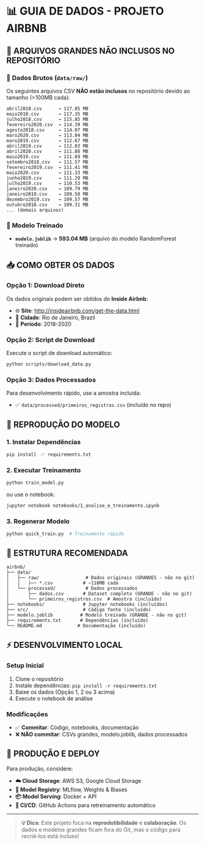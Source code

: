 # 📊 **GUIA DE DADOS - PROJETO AIRBNB**

## 🚨 **ARQUIVOS GRANDES NÃO INCLUSOS NO REPOSITÓRIO**

### 📁 **Dados Brutos (`data/raw/`)**
Os seguintes arquivos CSV **NÃO estão inclusos** no repositório devido ao tamanho (>100MB cada):

```
abril2018.csv      → 117.85 MB
maio2018.csv       → 117.35 MB  
julho2018.csv      → 115.85 MB
fevereiro2020.csv  → 114.39 MB
agosto2018.csv     → 114.07 MB
maro2020.csv       → 113.04 MB
maro2019.csv       → 112.67 MB
abril2019.csv      → 112.03 MB
abril2020.csv      → 111.88 MB
maio2019.csv       → 111.69 MB
setembro2018.csv   → 111.57 MB
fevereiro2019.csv  → 111.41 MB
maio2020.csv       → 111.33 MB
junho2019.csv      → 111.29 MB
julho2019.csv      → 110.53 MB
janeiro2020.csv    → 109.79 MB
janeiro2019.csv    → 109.58 MB
dezembro2019.csv   → 109.57 MB
outubro2018.csv    → 109.31 MB
... (demais arquivos)
```

### 🤖 **Modelo Treinado**
- **`modelo.joblib`** → **593.04 MB** (arquivo do modelo RandomForest treinado)

## 📥 **COMO OBTER OS DADOS**

### **Opção 1: Download Direto**
Os dados originais podem ser obtidos do **Inside Airbnb**:
- 🌐 **Site**: http://insideairbnb.com/get-the-data.html
- 📍 **Cidade**: Rio de Janeiro, Brazil
- 📅 **Período**: 2018-2020

### **Opção 2: Script de Download**
Execute o script de download automático:
```bash
python scripts/download_data.py
```

### **Opção 3: Dados Processados**
Para desenvolvimento rápido, use a amostra incluída:
- ✅ `data/processed/primeiros_registros.csv` (incluído no repo)

## 🔧 **REPRODUÇÃO DO MODELO**

### **1. Instalar Dependências**
```bash
pip install -r requirements.txt
```

### **2. Executar Treinamento**
```bash
python train_model.py
```
ou use o notebook:
```bash
jupyter notebook notebooks/1_analise_e_treinamento.ipynb
```

### **3. Regenerar Modelo**
```bash
python quick_train.py  # Treinamento rápido
```

## 📁 **ESTRUTURA RECOMENDADA**

```
airbnb/
├── data/
│   ├── raw/                 # Dados originais (GRANDES - não no git)
│   │   ├── *.csv           # ~110MB cada
│   └── processed/           # Dados processados
│       ├── dados.csv       # Dataset completo (GRANDE - não no git)
│       └── primeiros_registros.csv  # Amostra (incluído)
├── notebooks/              # Jupyter notebooks (incluídos)
├── src/                    # Código fonte (incluído)
├── modelo.joblib          # Modelo treinado (GRANDE - não no git)
├── requirements.txt       # Dependências (incluído)
└── README.md             # Documentação (incluído)
```

## ⚡ **DESENVOLVIMENTO LOCAL**

### **Setup Inicial**
1. Clone o repositório
2. Instale dependências: `pip install -r requirements.txt`
3. Baixe os dados (Opção 1, 2 ou 3 acima)
4. Execute o notebook de análise

### **Modificações**
- ✅ **Commitar**: Código, notebooks, documentação
- ❌ **NÃO commitar**: CSVs grandes, modelo.joblib, dados processados

## 🎯 **PRODUÇÃO E DEPLOY**

Para produção, considere:
- **☁️ Cloud Storage**: AWS S3, Google Cloud Storage
- **🤖 Model Registry**: MLflow, Weights & Biases
- **📦 Model Serving**: Docker + API
- **🔄 CI/CD**: GitHub Actions para retreinamento automático

---

> **💡 Dica**: Este projeto foca na **reprodutibilidade** e **colaboração**. Os dados e modelos grandes ficam fora do Git, mas o código para recriá-los está incluso!